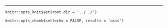---
  

```{r, include=FALSE}
knitr::opts_knit$set(root.dir = '../../') 
```

   
```{r setup, include=FALSE}
knitr::opts_chunk$set(echo = FALSE, results = 'asis')
```
